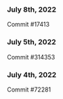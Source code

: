 ### July 8th, 2022

Commit #17413

### July 5th, 2022

Commit #314353


### July 4th, 2022

Commit #72281
